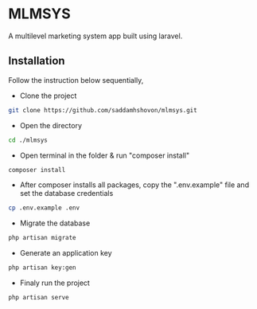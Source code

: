 # MLMSYS

A multilevel marketing system app built using laravel.

## Installation

Follow the instruction below sequentially,

- Clone the project 

```sh
git clone https://github.com/saddamhshovon/mlmsys.git
```

- Open the directory

```sh
cd ./mlmsys
```

- Open terminal in the folder & run "composer install"

```sh
composer install
```

- After composer installs all packages, copy the ".env.example" file and set the database credentials

```sh
cp .env.example .env
```

- Migrate the database

```sh
php artisan migrate
```

- Generate an application key

```sh
php artisan key:gen
```

- Finaly run the project

```sh
php artisan serve
```